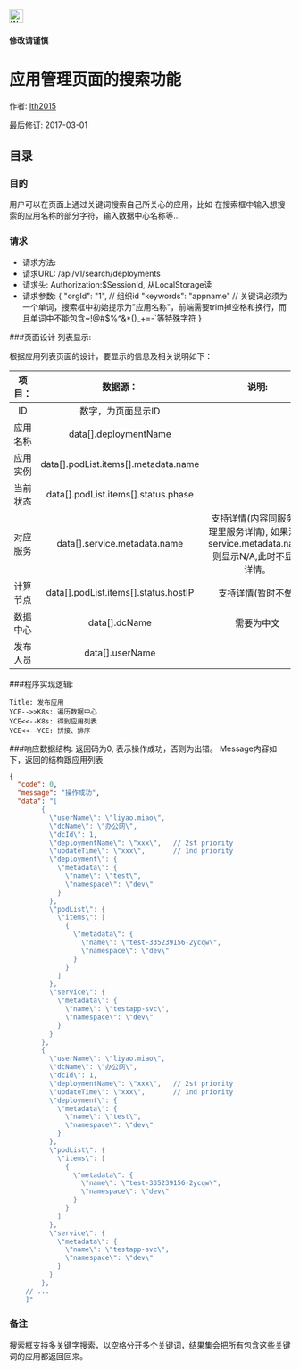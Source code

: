 
<img src="http://kubernetes.io/kubernetes/img/warning.png" alt="WARNING" width="25" height="25"> 

#### 修改请谨慎

应用管理页面的搜索功能
==============

作者: [lth2015](https://github.com/lth2015)

最后修订: 2017-03-01

目录
--------------
### 目的
用户可以在页面上通过关键词搜索自己所关心的应用，比如 在搜索框中输入想搜索的应用名称的部分字符，输入数据中心名称等...

### 请求

* 请求方法: 
* 请求URL: /api/v1/search/deployments
* 请求头: Authorization:$SessionId, 从LocalStorage读
* 请求参数: 
{
    "orgId": "1", // 组织id
    "keywords": "appname" // 关键词必须为一个单词，搜索框中初始提示为"应用名称"，前端需要trim掉空格和换行，而且单词中不能包含~!@#$%^&*()_+=-`等特殊字符
}


###页面设计 
列表显示:

根据应用列表页面的设计，要显示的信息及相关说明如下：

|项目：      |  数据源：| 说明: |
|:---------:|:-------:|:----:|
|ID         |  数字，为页面显示ID| |
|应用名称    |  data[].deploymentName | |
|应用实例    |  data[].podList.items[].metadata.name| |
|当前状态    |  data[].podList.items[].status.phase | |
|对应服务    |  data[].service.metadata.name | 支持详情(内容同服务管理里服务详情), 如果没有service.metadata.name则显示N/A,此时不显示详情。|
|计算节点    |  data[].podList.items[].status.hostIP | 支持详情(暂时不做) |
|数据中心    |  data[].dcName | 需要为中文|
|发布人员    |  data[].userName | |


###程序实现逻辑:

```Sequence
Title: 发布应用
YCE-->>K8s: 遍历数据中心
YCE<<--K8s: 得到应用列表 
YCE<<--YCE: 拼接、排序
```

###响应数据结构: 
返回码为0, 表示操作成功，否则为出错。
Message内容如下，返回的结构跟应用列表
```json
{
  "code": 0,
  "message": "操作成功",
  "data": "[
        {
          \"userName\": \"liyao.miao\",
          \"dcName\": \"办公网\",
          \"dcId\": 1,
          \"deploymentName\": \"xxx\",   // 2st priority
          \"updateTime\": \"xxx\",       // 1nd priority
          \"deployment\": {
            \"metadata\": {
              \"name\": \"test\",
              \"namespace\": \"dev\"
            }
          },
          \"podList\": {
            \"items\": [
              {
                \"metadata\": {
                  \"name\": \"test-335239156-2ycqw\",
                  \"namespace\": \"dev\"
                }
              }
            ]
          },
          \"service\": {
            \"metadata\": {
              \"name\": \"testapp-svc\",
              \"namespace\": \"dev\"
            }
          }
        },
        {
          \"userName\": \"liyao.miao\",
          \"dcName\": \"办公网\",
          \"dcId\": 1,
          \"deploymentName\": \"xxx\",   // 2st priority
          \"updateTime\": \"xxx\",       // 1nd priority
          \"deployment\": {
            \"metadata\": {
              \"name\": \"test\",
              \"namespace\": \"dev\"
            }
          },
          \"podList\": {
            \"items\": [
              {
                \"metadata\": {
                  \"name\": \"test-335239156-2ycqw\",
                  \"namespace\": \"dev\"
                }
              }
            ]
          },
          \"service\": {
            \"metadata\": {
              \"name\": \"testapp-svc\",
              \"namespace\": \"dev\"
            }
          }
        },
    // ...
    ]"
```

### 备注
搜索框支持多关键字搜索，以空格分开多个关键词，结果集会把所有包含这些关键词的应用都返回回来。


